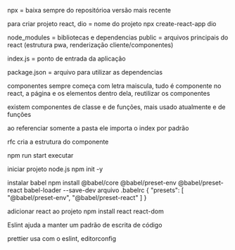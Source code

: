 npx = baixa sempre do repositórioa versão mais recente

para criar projeto react, dio = nome do projeto
npx create-react-app dio

node_modules = bibliotecas e dependencias
public = arquivos principais do react (estrutura pwa, renderização cliente/componentes)

index.js = ponto de entrada da aplicação

package.json = arquivo para utilizar as dependencias 

componentes sempre começa com letra maiscula, tudo é componente no react, a página e os elementos dentro dela, reutilizar os componentes

existem componentes de classe e de funções, mais usado atualmente e de funções

ao referenciar somente a pasta ele importa o index por padrão

rfc cria a estrutura do componente

npm run start executar

iniciar projeto node.js
npm init -y

instalar babel npm install @babel/core @babel/preset-env @babel/preset-react babel-loader --save-dev
arquivo .babelrc
{
  "presets": [
    "@babel/preset-env",
    "@babel/preset-react"
  ]
}

adicionar react ao projeto npm install react react-dom

Eslint ajuda a manter um padrão de escrita de código

prettier usa com o eslint, editorconfig